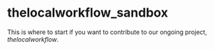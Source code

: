# thelocalworkflow_sandbox

This is where to start if you want to contribute to our ongoing project, *thelocalworkflow*.
